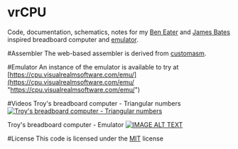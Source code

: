 # vrCPU
Code, documentation, schematics, notes for my [Ben Eater](https://eater.net/8bit "Ben Eater") and [James Bates](https://github.com/jamesbates/jcpu "James Bates") inspired breadboard computer and [emulator](https://cpu.visualrealmsoftware.com/emu/ "emulator").

#Assembler
The web-based assembler is derived from [customasm](https://github.com/hlorenzi/customasm "customasm").

#Emulator
An instance of the emulator is available to try at [https://cpu.visualrealmsoftware.com/emu/](https://cpu.visualrealmsoftware.com/emu/ "https://cpu.visualrealmsoftware.com/emu/")

#Videos
Troy's breadboard computer - Triangular numbers
[![Troy's breadboard computer - Triangular numbers](http://img.youtube.com/vi/Zj5HfeiyHRU/0.jpg)](http://www.youtube.com/watch?v=Zj5HfeiyHRU "My Ben Eater (and James Bates) inspired 8-bit computer..(Triangular numbers)")

Troy's breadboard computer - Emulator
[![IMAGE ALT TEXT](http://img.youtube.com/vi/omVyW-ZOdC8/0.jpg)](http://www.youtube.com/watch?v=omVyW-ZOdC8 "Web-based Emulator of my Ben Eater inspired 8-bit computer")

#License
This code is licensed under the [MIT](https://opensource.org/licenses/MIT "MIT") license
